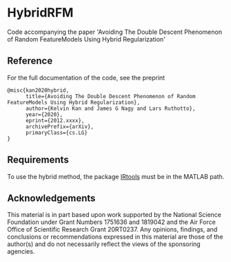 # HybridRFM
Code accompanying the paper 'Avoiding The Double Descent Phenomenon of Random FeatureModels Using Hybrid Regularization'

## Reference

For the full documentation of the code, see the preprint

```
@misc{kan2020hybrid,
      title={Avoiding The Double Descent Phenomenon of Random FeatureModels Using Hybrid Regularization}, 
      author={Kelvin Kan and James G Nagy and Lars Ruthotto},
      year={2020},
      eprint={2012.xxxx},
      archivePrefix={arXiv},
      primaryClass={cs.LG}
}
```

## Requirements

To use the hybrid method, the package [IRtools](https://github.com/jnagy1/IRtools) must be in the MATLAB path.

## Acknowledgements

This material is in part based upon work supported by the National Science Foundation under Grant Numbers 1751636 and 1819042 and the Air Force Office of Scientific Research Grant 20RT0237. Any opinions, findings, and conclusions or recommendations expressed in this material are those of the author(s) and do not necessarily reflect the views of the sponsoring agencies.

